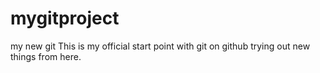 # mygitproject
my new git
This is my official start point with git on github
trying out new things from here.
